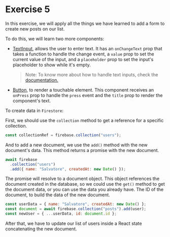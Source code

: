 # Exercise 5

In this exercise, we will apply all the things we have learned to add a form to create new posts on our list.

To do this, we will learn two more components:

- [TextInput](https://reactnative.dev/docs/textinput), allows the user to enter text. It has an `onChangeText` prop that takes a function to handle the change event, a `value` prop to set the current value of the input, and a `placeholder` prop to set the input's placeholder to show while it's empty.

  > Note: To know more about how to handle text inputs, check the [documentation.](https://reactnative.dev/docs/handling-text-input)

- [Button](https://reactnative.dev/docs/button), to render a touchable element. This component receives an `onPress` prop to handle the `press` event and the `title` prop to render the component's text.

To create data in `Firestore`:

First, we should use the `collection` method to get a reference for a specific collection.

```js
const collectionRef = firebase.collection("users");
```

And to add a new document, we use the `add()` method with the new document's data. This method returns a promise with the new document.

```js
await firebase
  .collection("users")
  .add({ name: "Salvatore", createdAt: new Date() });
```

The promise will resolve to a document object. This object references the document created in the database, so we could use the `get()` method to get the document data, or you can use the data you already have. The ID of the document, to build the data of the new document.

```js
const userData = { name: "Salvatore", createdAt: new Date() };
const document = await firebase.collection("posts").add(user);
const newUser = { ...userData, id: document.id };
```

After that, we have to update our list of users inside a React state concatenating the new document.